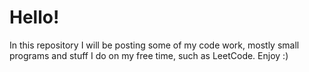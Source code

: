 # Hello!

In this repository I will be posting some of my code work, mostly small programs and stuff I do on my free time, such as LeetCode.
Enjoy :)
